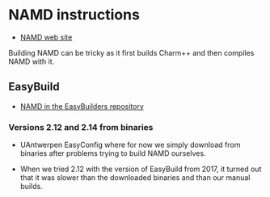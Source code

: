 # NAMD instructions

-   [NAMD web site](https://www.ks.uiuc.edu/Research/namd/)
    
Building NAMD can be tricky as it first builds Charm++ and then compiles
NAMD with it.

## EasyBuild

-   [NAMD in the EasyBuilders repository](https://github.com/easybuilders/easybuild-easyconfigs/tree/develop/easybuild/easyconfigs/n/NAMD)
    

### Versions 2.12 and 2.14 from binaries

-   UAntwerpen EasyConfig where for now we simply download from binaries after
    problems trying to build NAMD ourselves.

-   When we tried 2.12 with the version of EasyBuild from 2017, it turned out
    that it was slower than the downloaded binaries and than our manual builds.
